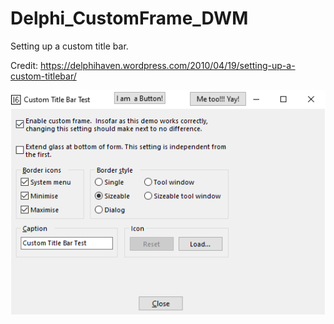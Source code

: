 # Delphi_CustomFrame_DWM
Setting up a custom title bar.

Credit: https://delphihaven.wordpress.com/2010/04/19/setting-up-a-custom-titlebar/

![screenshot](./screenshot.png)
